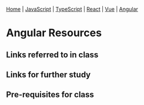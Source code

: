 [Home](README.md) | [JavaScript](javascript.md) | [TypeScript](typescript.md) | [React](react.md) | [Vue](vue.md) | [Angular](angular.md)

# Angular Resources

## Links referred to in class

## Links for further study

## Pre-requisites for class